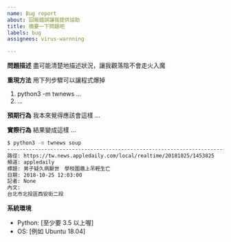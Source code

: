 ```yaml
---
name: Bug report
about: 回報錯誤讓我提供協助
title: 摘要一下問題吧
labels: bug
assignees: virus-warnning

---
```


**問題描述**
盡可能清楚地描述狀況，讓我觀落陰不會走火入魔

**重現方法**
用下列步驟可以讓程式爆掉
1. python3 -m twnews ...
2. ...

**預期行為**
我本來覺得應該會這樣 ...

**實際行為**
結果變成這樣 ...
```bash
$ python3 -m twnews soup 
---------------------------------------------------------------------------
路徑: https://tw.news.appledaily.com/local/realtime/20181025/1453825
頻道: appledaily
標題: 男子疑久病厭世　學校圍牆上吊輕生亡
日期: 2018-10-25 12:03:00
記者: None
內文:
台北市北投區西安街二段
```

**系統環境**
 - Python: [至少要 3.5 以上喔]
 - OS: [例如 Ubuntu 18.04]
